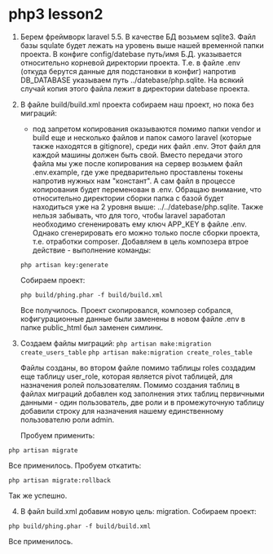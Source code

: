 # php3 lesson2

1. Берем фреймворк laravel 5.5. В качестве БД возьмем sqlite3. Файл базы squlate будет лежать на уровень выше нашей временной папки проекта.
В конфиге config/datebase путь/имя Б.Д. указывается относительно корневой директории проекта. Т.е. в файле .env (откуда берутся данные для подстановки в конфиг) напротив DB_DATABASE
указываем путь ../datebase/php.sqlite. На всякий случай копия этого файла лежит в директории datebase проекта.
   
2.  В файле build/build.xml проекта собираем наш проект, но пока без миграций:
    - под запретом копирования оказываются помимо папки vendor и build еще и несколько файлов и папок самого laravel (которые также находятся в gitignore), среди них
    файл .env. Этот файл для каждой машины должен быть свой. Вместо передачи этого файла мы уже после копирования на сервер возьмем файл .env.example, где уже предварительно проставлены токены напротив нужных нам "констант".
    А сам файл в процессе копирования будет переменован в .env. Обращаю внимание, что относительно директории сборки папка с базой будет находиться уже на 2 уровня выше: ../../datebase/php.sqlite.
    Также нельзя забывать, что для того, чтобы laravel заработал необходимо сгененировать ему ключ APP_KEY в файле .env. Однако сгенерировать его можно только после сборки проекта, т.е. отработки composer.
    Добавляем в цель композера втрое действие - выполнение команды:
    
    ```php artisan key:generate``` 
    
    
    Собираем проект:
     
    ```php build/phing.phar -f build/build.xml``` 
    
    Все получилось. Проект скопировался, композер собрался, кофигурационные данные были заменены в новом файле .env в папке public_html был заменен симлинк.

3. Создаем файлы миграций:
    ```php artisan make:migration create_users_table```
    ```php artisan make:migration create_roles_table```
    
    Файлы созданы, во втором файле помимо таблицы roles создадим еще таблицу user_role, которая является pivot таблицей, для назначения ролей пользователям. 
    Помимо создания таблиц в файлах миграций добавлен код заполнения этих таблиц первичными данными - один пользователь, две роли и в промежуточную таблицу добавили строку для назначения нашему единственному пользователю роли admin.
    
    Пробуем применить:

```php artisan migrate```

Все применилось. Пробуем откатить:

```php artisan migrate:rollback```

Так же успешно.

4. В файл build.xml добавим новую цель: migration. Собираем проект:

```php build/phing.phar -f build/build.xml```

Все применилось.

